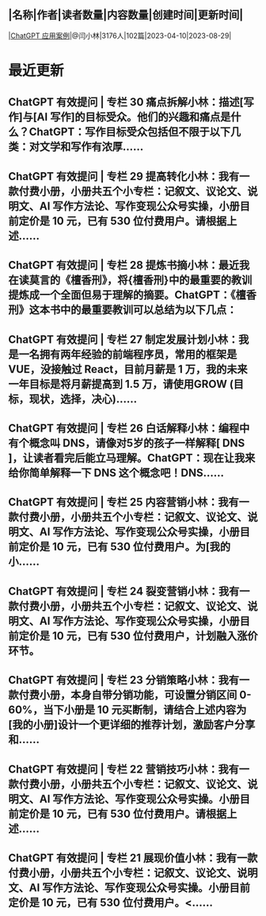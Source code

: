 |名称|作者|读者数量|内容数量|创建时间|更新时间|
---
|[ChatGPT 应用案例](https://xiaobot.net/p/xiaolin?refer=0b133df9-27dc-423b-8101-639049001c13)|@闫小林|3176人|102篇|2023-04-10|2023-08-29|

# 最近更新
## ChatGPT 有效提问 | 专栏 30 痛点拆解小林：描述[写作]与[AI 写作]的目标受众。他们的兴趣和痛点是什么？ChatGPT：写作目标受众包括但不限于以下几类：对文学和写作有浓厚......
## ChatGPT 有效提问 | 专栏 29 提高转化小林：我有一款付费小册，小册共五个小专栏：记叙文、议论文、说明文、AI 写作方法论、写作变现公众号实操，小册目前定价是 10 元，已有 530 位付费用户。请根据上述......
## ChatGPT 有效提问 | 专栏 28 提炼书摘小林：最近我在读莫言的《檀香刑》，将{檀香刑}中的最重要的教训提炼成一个全面但易于理解的摘要。ChatGPT：《檀香刑》这本书中的最重要教训可以总结为以下几点：
## ChatGPT 有效提问 | 专栏 27 制定发展计划小林：我是一名拥有两年经验的前端程序员，常用的框架是 VUE，没接触过 React，目前月薪是 1 万，我的未来一年目标是将月薪提高到 1.5 万，请使用GROW (目标，现状，选择，决心)......
## ChatGPT 有效提问 | 专栏 26 白话解释小林：编程中有个概念叫 DNS，请像对5岁的孩子一样解释[ DNS ]，让读者看完后能立马理解。ChatGPT：现在让我来给你简单解释一下 DNS 这个概念吧！DNS......
## ChatGPT 有效提问 | 专栏 25 内容营销小林：我有一款付费小册，小册共五个小专栏：记叙文、议论文、说明文、AI 写作方法论、写作变现公众号实操，小册目前定价是 10 元，已有 530 位付费用户。为[我的小......
## ChatGPT 有效提问 | 专栏 24 裂变营销小林：我有一款付费小册，小册共五个小专栏：记叙文、议论文、说明文、AI 写作方法论、写作变现公众号实操，小册目前定价是 10 元，已有 530 位付费用户，计划融入涨价环节。
## ChatGPT 有效提问 | 专栏 23 分销策略小林：我有一款付费小册，本身自带分销功能，可设置分销区间 0-60%，当下小册是 10 元买断制，请结合上述内容为[我的小册]设计一个更详细的推荐计划，激励客户分享和......
## ChatGPT 有效提问 | 专栏 22 营销技巧小林：我有一款付费小册，小册共五个小专栏：记叙文、议论文、说明文、AI 写作方法论、写作变现公众号实操。小册目前定价是 10 元，已有 530 位付费用户。请根据上述......
## ChatGPT 有效提问 | 专栏 21 展现价值小林：我有一款付费小册，小册共五个小专栏：记叙文、议论文、说明文、AI 写作方法论、写作变现公众号实操。小册目前定价是 10 元，已有 530 位付费用户。<......

